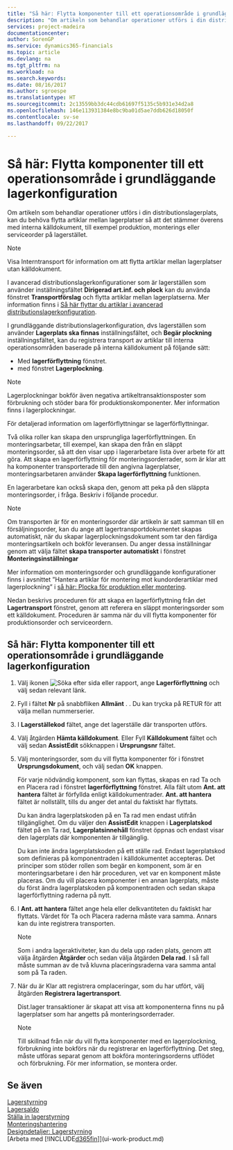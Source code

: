 ```yaml
---
title: "Så här: Flytta komponenter till ett operationsområde i grundläggande lagerkonfiguration | Microsoft Docs"
description: "Om artikeln som behandlar operationer utförs i din distributionslagerplats, kan du behöva flytta artiklar mellan lagerplatser så att det stämmer överens med interna källdokument, till exempel produktion, monterings eller serviceorder på lagerstället."
services: project-madeira
documentationcenter: 
author: SorenGP
ms.service: dynamics365-financials
ms.topic: article
ms.devlang: na
ms.tgt_pltfrm: na
ms.workload: na
ms.search.keywords: 
ms.date: 08/16/2017
ms.author: sgroespe
ms.translationtype: HT
ms.sourcegitcommit: 2c13559bb3dc44cdb61697f5135c5b931e34d2a8
ms.openlocfilehash: 146e113931384e8bc9ba01d5ae7ddb626d18050f
ms.contentlocale: sv-se
ms.lasthandoff: 09/22/2017

---
```

# <a name="how-to-move-components-to-an-operation-area-in-basic-warehouse-configurations"></a>Så här: Flytta komponenter till ett operationsområde i grundläggande lagerkonfiguration
Om artikeln som behandlar operationer utförs i din distributionslagerplats, kan du behöva flytta artiklar mellan lagerplatser så att det stämmer överens med interna källdokument, till exempel produktion, monterings eller serviceorder på lagerstället.  

> [!NOTE]  
>  Visa Interntransport för information om att flytta artiklar mellan lagerplatser utan källdokument.  

I avancerad distributionslagerkonfigurationer som är lagerställen som använder inställningsfältet **Dirigerad art.inf. och plock** kan du använda fönstret **Transportförslag** och flytta artiklar mellan lagerplatserna. Mer information finns i [Så här flyttar du artiklar i avancerad distributionslagerkonfiguration](warehouse-how-to-move-items-in-advanced-warehousing.md).  

I grundläggande distributionslagerkonfiguration, dvs lagerställen som använder **Lagerplats ska finnas** inställningsfältet, och **Begär plockning** inställningsfältet, kan du registrera transport av artiklar till interna operationsområden baserade på interna källdokument på följande sätt:  

-   Med **lagerförflyttning** fönstret.  
-   med fönstret **Lagerplockning**.  

> [!NOTE]  
>  Lagerplockningar bokför även negativa artikeltransaktionsposter som förbrukning och stöder bara för produktionskomponenter. Mer information finns i lagerplockningar.  

För detaljerad information om lagerförflyttningar se lagerförflyttningar.  

Två olika roller kan skapa den ursprungliga lagerförflyttningen. En monteringsarbetar, till exempel, kan skapa den från en släppt monteringsorder, så att den visar upp i lagerarbetare lista över arbete för att göra. Att skapa en lagerförflyttning för monteringsorderrader, som är klar att ha komponenter transporterade till den angivna lagerplatser, monteringsarbetaren använder **Skapa lagerförflyttning** funktionen.  

En lagerarbetare kan också skapa den, genom att peka på den släppta monteringsorder, i fråga. Beskriv i följande procedur.  

> [!NOTE]  
>  Om transporten är för en monteringsorder där artikeln är satt samman till en försäljningsorder, kan du ange att lagertransportdokumentet skapas automatiskt, när du skapar lagerplockningsdokument som tar den färdiga monteringsartikeln och bokför leveransen. Du anger dessa inställningar genom att välja fältet **skapa transporter automatiskt** i fönstret **Monteringsinställningar**  
>   
>  Mer information om monteringsorder och grundläggande konfigurationer finns i avsnittet ”Hantera artiklar för montering mot kundorderartiklar med lagerplockning” i [så här: Plocka för produktion eller montering](warehouse-how-to-pick-for-production.md).  

Nedan beskrivs proceduren för att skapa en lagerförflyttning från det **Lagertransport** fönstret, genom att referera en släppt monteringsorder som ett källdokument. Proceduren är samma när du vill flytta komponenter för produktionsorder och serviceordern.  

## <a name="to-move-components-to-an-operation-area-in-basic-warehouse-configurations"></a>Så här: Flytta komponenter till ett operationsområde i grundläggande lagerkonfiguration  
1.  Välj ikonen ![Söka efter sida eller rapport](media/ui-search/search_small.png "ikonen Söka efter sida eller rapport"), ange **Lagerförflyttning** och välj sedan relevant länk.  
2.  Fyll i fältet **Nr** på snabbfliken **Allmänt** . . Du kan trycka på RETUR för att välja mellan nummerserier.  
3.  I **Lagerställekod** fältet, ange det lagerställe där transporten utförs.  
4.  Välj åtgärden **Hämta källdokument**. Eller Fyll **Källdokument** fältet och välj sedan **AssistEdit** sökknappen i **Ursprungsnr** fältet.  
5.  Välj monteringsorder, som du vill flytta komponenter för i fönstret **Ursprungsdokument**, och välj sedan **OK** knappen.  

    För varje nödvändig komponent, som kan flyttas, skapas en rad Ta och en Placera rad i fönstret **lagerförflyttning** fönstret. Alla fält utom **Ant. att hantera** fältet är förfyllda enligt källdokumentrader. **Ant. att hantera** fältet är nollställt, tills du anger det antal du faktiskt har flyttats.  

    Du kan ändra lagerplatskoden på en Ta rad men endast utifrån tillgänglighet. Om du väljer den **AssistEdit** knappen i **Lagerplatskod** fältet på en Ta rad, **Lagerplatsinnehåll** fönstret öppnas och endast visar den lagerplats där komponenten är tillgänglig.  

    Du kan inte ändra lagerplatskoden på ett ställe rad. Endast lagerplatskod som definieras på komponentraden i källdokumentet accepteras. Det principer som stöder rollen som begär en komponent, som är en monteringsarbetare i den här proceduren, vet var en komponent måste placeras. Om du vill placera komponenter i en annan lagerplats, måste du först ändra lagerplatskoden på komponentraden och sedan skapa lagerförflyttning raderna på nytt.  
6.  I **Ant. att hantera** fältet ange hela eller delkvantiteten du faktiskt har flyttats. Värdet för Ta och Placera raderna måste vara samma. Annars kan du inte registrera transporten.  

    > [!NOTE]  
    >  Som i andra lageraktiviteter, kan du dela upp raden plats, genom att välja åtgärden **Åtgärder** och sedan välja åtgärden **Dela rad**. I så fall måste summan av de två kluvna placeringsraderna vara samma antal som på Ta raden.  

7.  När du är Klar att registrera omplaceringar, som du har utfört, välj åtgärden **Registrera lagertransport**.  

    Dist.lager transaktioner är skapat att visa att komponenterna finns nu på lagerplatser som har angetts på monteringsorderrader.  

    > [!NOTE]  
    >  Till skillnad från när du vill flytta komponenter med en lagerplockning, förbrukning inte bokförs när du registrerar en lagerförflyttning. Det steg, måste utföras separat genom att bokföra monteringsorderns utflödet och förbrukning. För mer information, se montera order.  

## <a name="see-also"></a>Se även  
[Lagerstyrning](warehouse-manage-warehouse.md)  
[Lagersaldo](inventory-manage-inventory.md)  
[Ställa in lagerstyrning](warehouse-setup-warehouse.md)     
[Monteringshantering](assembly-assemble-items.md)    
[Designdetaljer: Lagerstyrning](design-details-warehouse-management.md)  
[Arbeta med [!INCLUDE[d365fin](includes/d365fin_md.md)]](ui-work-product.md)

